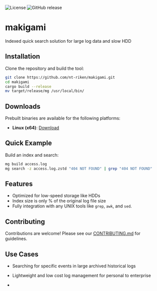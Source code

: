 ![License](https://img.shields.io/github/license/nt-riken/makigami)
![GitHub release](https://img.shields.io/github/v/release/nt-riken/makigami)

# makigami
Indexed quick search solution for large log data and slow HDD

## Installation
Clone the repository and build the tool:
```bash
git clone https://github.com/nt-riken/makigami.git
cd makigami
cargo build --release
mv target/release/mg /usr/local/bin/
```
## Downloads

Prebuilt binaries are available for the following platforms:

- **Linux (x64)**: [Download](https://github.com/nt-riken/makigami/releases/download/v0.1.0/mg-linux-x64)

## Quick Example
Build an index and search:
```bash
mg build access.log
mg search -z access.log.zstd "404 NOT FOUND" | grep "404 NOT FOUND"
```

## Features
- Optimized for low-speed storage like HDDs
- Index size is only % of the original log file size
- Fully integration with any UNIX tools like `grep`, `awk`, and `sed`.

## Contributing
Contributions are welcome! Please see our [CONTRIBUTING.md](CONTRIBUTING.md) for guidelines.

## Use Cases
- Searching for specific events in large archived historical logs
- Lightweight and low cost log management for personal to enterprise

- 

